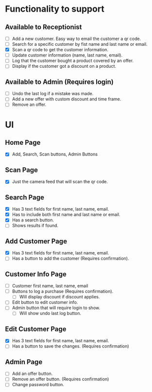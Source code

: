 # Functionality to support

## Available to Receptionist

-   [ ] Add a new customer. Easy way to email the customer a qr code.
-   [ ] Search for a specific customer by fist name and last name or email.
-   [x] Scan a qr code to get the customer information.
-   [ ] Update customer information (name, last name, email).
-   [ ] Log that the customer bought a product covered by an offer.
-   [ ] Display if the customer got a discount on a product.

## Available to Admin (Requires login)

-   [ ] Undo the last log if a mistake was made.
-   [ ] Add a new offer with custom discount and time frame.
-   [ ] Remove an offer.

# UI

## Home Page

-   [x] Add, Search, Scan buttons, Admin Buttons

## Scan Page

-   [x] Just the camera feed that will scan the qr code.

## Search Page

-   [x] Has 3 text fields for first name, last name, email.
-   [x] Has to include both first name and last name or email.
-   [x] Has a search button.
-   [ ] Shows results if found.

## Add Customer Page

-   [x] Has 3 text fields for first name, last name, email.
-   [ ] Has a button to add the customer (Requires confirmation).

## Customer Info Page

-   [ ] Customer first name, last name, email
-   [ ] Buttons to log a purchase (Requires confirmation).
    -   [ ] Will display discount if discount applies.
-   [ ] Edit button to edit customer info.
-   [ ] Admin button that will require login to show.
    -   [ ] Will show undo last log button.

## Edit Customer Page

-   [x] Has 3 text fields for first name, last name, email.
-   [ ] Has a button to save the changes. (Requires confirmation)

## Admin Page

-   [ ] Add an offer button.
-   [ ] Remove an offer button. (Requires confirmation)
-   [ ] Change password button.
